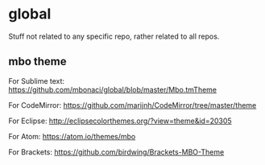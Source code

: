 global
======

Stuff not related to any specific repo, rather related to all repos.

## mbo theme

For Sublime text:
https://github.com/mbonaci/global/blob/master/Mbo.tmTheme

For CodeMirror:
https://github.com/marijnh/CodeMirror/tree/master/theme

For Eclipse:
http://eclipsecolorthemes.org/?view=theme&id=20305

For Atom:
https://atom.io/themes/mbo

For Brackets:
https://github.com/birdwing/Brackets-MBO-Theme
